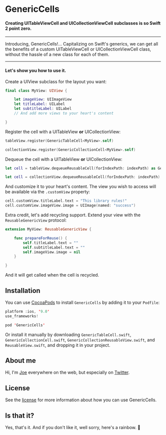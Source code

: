 # GenericCells

#### Creating UITableViewCell and UICollectionViewCell subclasses is so Swift 2 point zero.

---

Introducing, GenericCells!… Capitalizing on Swift's generics, we can get all the benefits of a custom UITableViewCell or UICollectionViewCell class, without the hassle of a new class for each of them.

---

#### Let's show you how to use it.

Create a UIView subclass for the layout you want:

```swift
final class MyView: UIView {

    let imageView: UIImageView
    let titleLabel: UILabel
    let subtitleLabel: UILabel
    // And add more views to your heart's content

}
```

Register the cell with a UITableView **or** UICollectionView:

```swift
tableView.register(GenericTableCell<MyView>.self)
```
```swift
collectionView.register(GenericCollectionCell<MyView>.self)
```

Dequeue the cell with a UITableView **or** UICollectionView:

```swift
let cell = tableView.dequeueReusableCell(forIndexPath: indexPath) as GenericTableCell<MyView>
```
```swift
let cell = collectionView.dequeueReusableCell(forIndexPath: indexPath) as GenericCollectionCell<MyView>
```

And customize it to your heart's content. The view you wish to access will be available via the `.customView` property:

```swift
cell.customView.titleLabel.text = "This library rules!"
cell.customView.imageView.image = UIImage(named: "success")
```

Extra credit, let's add recycling support. Extend your view with the `ReusableGenericView` protocol:

```swift
extension MyView: ReusableGenericView {

    func prepareForReuse() {
        self.titleLabel.text = ""
        self.subtitleLabel.text = ""
        self.imageView.image = nil
    }

}
```

And it will get called when the cell is recycled.

## Installation
You can use [CocoaPods](http://cocoapods.org/) to install `GenericCells` by adding it to your `Podfile`:

```swift
platform :ios, '9.0'
use_frameworks!

pod 'GenericCells'
```

Or install it manually by downloading `GenericTableCell.swift`, `GenericCollectionCell.swift`, `GenericCollectionReusableView.swift`, and `ReusableView.swift`, and dropping it in your project.

## About me

Hi, I'm [Joe](http://fabisevi.ch) everywhere on the web, but especially on [Twitter](https://twitter.com/mergesort).

## License

See the [license](LICENSE) for more information about how you can use GenericCells.

## Is that it?

Yes, that's it. And if you don't like it, well sorry, here's a rainbow. 🌈
